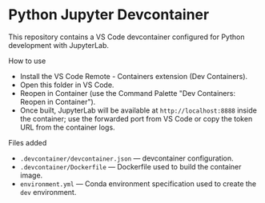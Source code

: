 # Python Jupyter Devcontainer

This repository contains a VS Code devcontainer configured for Python development with JupyterLab.


How to use

- Install the VS Code Remote - Containers extension (Dev Containers).
- Open this folder in VS Code.
- Reopen in Container (use the Command Palette "Dev Containers: Reopen in Container").
- Once built, JupyterLab will be available at `http://localhost:8888` inside the container; use the forwarded port from VS Code or copy the token URL from the container logs.

Files added

- `.devcontainer/devcontainer.json` — devcontainer configuration.
- `.devcontainer/Dockerfile` — Dockerfile used to build the container image.
- `environment.yml` — Conda environment specification used to create the `dev` environment.
